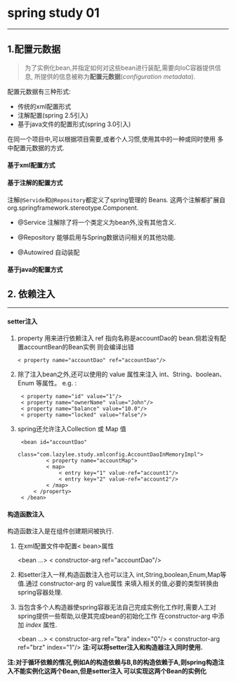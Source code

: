 # spring study 01

---------------------------
## **1.配置元数据**
> 为了实例化bean,并指定如何对这些bean进行装配,需要向IoC容器提供信息,
所提供的信息被称为**配置元数据**(_configuration metadata_).

配置元数据有三种形式:
- 传统的xml配置形式
- 注解配置(spring 2.5引入)
- 基于java文件的配置形式(spring 3.0引入)

在同一个项目中,可以根据项目需要,或者个人习惯,使用其中的一种或同时使用
多中配置元数据的方式.

#### 基于xml配置方式



#### 基于注解的配置方式
注解<code>@Servide</code>和<code>@Repository</code>都定义了spring管理的
Beans. 这两个注解都扩展自 org.springframework.stereotype.Component.
- @Service 注解除了将一个类定义为bean外,没有其他含义.
- @Repository 能够启用与Spring数据访问相关的其他功能.


- @Autowired 自动装配 
 

#### 基于java的配置方式

## 2. 依赖注入

--------------------------
#### setter注入
1. property 用来进行依赖注入 ref 指向名称是accountDao的 bean.倘若没有配置accountBean的Bean实例 则会编译出错
        
       < property name="accountDao" ref="accountDao"/>
        
2. 除了注入bean之外,还可以使用<property>的 value 属性来注入
        int、String、boolean、Enum 等属性。
        e.g. :
        
        < property name="id" value="1"/>
        < property name="ownerName" value="John"/>
        < property name="balance" value="10.0"/>
        < property name="locked" value="false"/>

3. spring还允许注入Collection 或 Map 值
        
        <bean id="accountDao"
                class="com.lazylee.study.xmlconfig.AccountDaoInMemoryImpl"> 
                < property name="accountMap">
                < map>
                    < entry key="1" value-ref="account1"/>
                    < entry key="2" value-ref="account2"/>
                < /map>
            < /property>
        < /bean>
#### 构造函数注入
构造函数注入是在组件创建期间被执行.

1. 在xml配置文件中配置< bean>属性
      
      
      <bean ...>
        <!-- 构造器注入 -->
        < constructor-arg ref="accountDao"/>
      </bean>

2. 和setter注入一样,构造函数注入也可以注入 int,String,boolean,Enum,Map等值.通过 constructor-arg 的 value属性
来填入相关的值,必要的类型转换由spring容器处理.

3. 当包含多个人构造器使spring容器无法自己完成实例化工作时,需要人工对spring提供一些帮助,以便其完成bean的初始化工作
在constructor-arg 中添加 _index_ 属性.

      
      <bean ...>
        <!-- 构造器注入 -->
        < constructor-arg ref="bra" index="0"/>
        < constructor-arg ref="brz" index="1"/>
      </bean>
**注:可以将setter注入和构造器注入同时使用.**

**注:对于循环依赖的情况,例如A的构造依赖与B,B的构造依赖于A,则spring构造注入不能实例化这两个Bean,但是setter注入
可以实现这两个Bean的实例化**

 